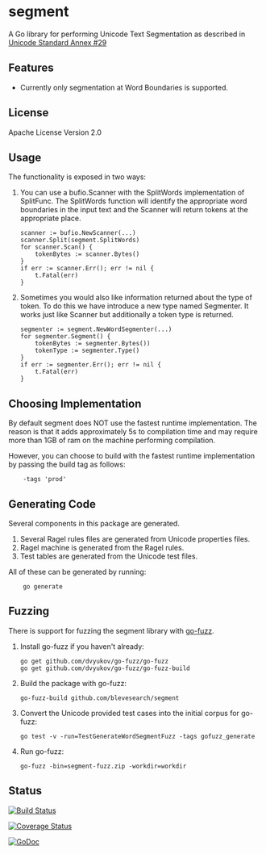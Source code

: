 # segment

A Go library for performing Unicode Text Segmentation
as described in [Unicode Standard Annex #29](http://www.unicode.org/reports/tr29/)

## Features

* Currently only segmentation at Word Boundaries is supported.

## License

Apache License Version 2.0

## Usage

The functionality is exposed in two ways:

1.  You can use a bufio.Scanner with the SplitWords implementation of SplitFunc.
The SplitWords function will identify the appropriate word boundaries in the input
text and the Scanner will return tokens at the appropriate place.

		scanner := bufio.NewScanner(...)
		scanner.Split(segment.SplitWords)
		for scanner.Scan() {
			tokenBytes := scanner.Bytes()
		}
		if err := scanner.Err(); err != nil {
			t.Fatal(err)
		}

2.  Sometimes you would also like information returned about the type of token.
To do this we have introduce a new type named Segmenter.  It works just like Scanner
but additionally a token type is returned.

		segmenter := segment.NewWordSegmenter(...)
		for segmenter.Segment() {
			tokenBytes := segmenter.Bytes())
			tokenType := segmenter.Type()
		}
		if err := segmenter.Err(); err != nil {
			t.Fatal(err)
		}

## Choosing Implementation

By default segment does NOT use the fastest runtime implementation.  The reason is that it adds approximately 5s to compilation time and may require more than 1GB of ram on the machine performing compilation.

However, you can choose to build with the fastest runtime implementation by passing the build tag as follows:

		-tags 'prod'

## Generating Code

Several components in this package are generated.

1.  Several Ragel rules files are generated from Unicode properties files.
2.  Ragel machine is generated from the Ragel rules.
3.  Test tables are generated from the Unicode test files.

All of these can be generated by running:

		go generate

## Fuzzing

There is support for fuzzing the segment library with [go-fuzz](https://github.com/dvyukov/go-fuzz).

1.  Install go-fuzz if you haven't already:

		go get github.com/dvyukov/go-fuzz/go-fuzz
		go get github.com/dvyukov/go-fuzz/go-fuzz-build

2.  Build the package with go-fuzz:

		go-fuzz-build github.com/blevesearch/segment

3.  Convert the Unicode provided test cases into the initial corpus for go-fuzz:

		go test -v -run=TestGenerateWordSegmentFuzz -tags gofuzz_generate

4.  Run go-fuzz:

		go-fuzz -bin=segment-fuzz.zip -workdir=workdir

## Status


[![Build Status](https://travis-ci.org/blevesearch/segment.svg?branch=master)](https://travis-ci.org/blevesearch/segment)

[![Coverage Status](https://img.shields.io/coveralls/blevesearch/segment.svg)](https://coveralls.io/r/blevesearch/segment?branch=master)

[![GoDoc](https://godoc.org/github.com/blevesearch/segment?status.svg)](https://godoc.org/github.com/blevesearch/segment)
